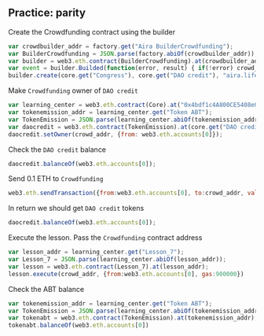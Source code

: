## Practice: parity

Create the Crowdfunding contract using the builder

```js
var crowdbuilder_addr = factory.get("Aira BuilderCrowdfunding");
var BuilderCrowdfunding = JSON.parse(factory.abiOf(crowdbuilder_addr));
var builder = web3.eth.contract(BuilderCrowdfunding).at(crowdbuilder_addr);
var event = builder.Builded(function(error, result) { if(!error) crowd_addr = result.args.instance; else console.log(error); });
builder.create(core.get("Congress"), core.get("DAO credit"), "aira.life", 3920000, 3921000, web3.toWei(0.1, "ether"), web3.toWei(5, "ether"), web3.toWei(0.01, "ether"), 1, 1, 0, congress_addr, {from: web3.eth.accounts[0]})
```

Make `Crowdfunding` owner of `DAO credit`

```js
var learning_center = web3.eth.contract(Core).at("0x4bdf1c4A800CE5408e0D95F52787C6924e07F5A3");
var tokenemission_addr = learning_center.get("Token ABT");
var TokenEmission = JSON.parse(learning_center.abiOf(tokenemission_addr));
var daocredit = web3.eth.contract(TokenEmission).at(core.get("DAO credit"));
daocredit.setOwner(crowd_addr, {from: web3.eth.accounts[0]});
```

Check the `DAO credit` balance

```js
daocredit.balanceOf(web3.eth.accounts[0]);
```

Send 0.1 ETH to `Crowdfunding`

```js
web3.eth.sendTransaction({from:web3.eth.accounts[0], to:crowd_addr, value:web3.toWei(0.1, "ether")});
```

In return we should get `DAO credit` tokens

```js
daocredit.balanceOf(web3.eth.accounts[0]);
```

Execute the lesson. Pass the `Crowdfunding` contract address

```js
var lesson_addr = learning_center.get("Lesson_7");
var Lesson_7 = JSON.parse(learning_center.abiOf(lesson_addr));
var lesson = web3.eth.contract(Lesson_7).at(lesson_addr);
lesson.execute(crowd_addr, {from:web3.eth.accounts[0], gas:900000})
```

Check the ABT balance

```js
var tokenemission_addr = learning_center.get("Token ABT");
var TokenEmission = JSON.parse(learning_center.abiOf(tokenemission_addr));
var tokenabt = web3.eth.contract(TokenEmission).at(tokenemission_addr);
tokenabt.balanceOf(web3.eth.accounts[0])
```
